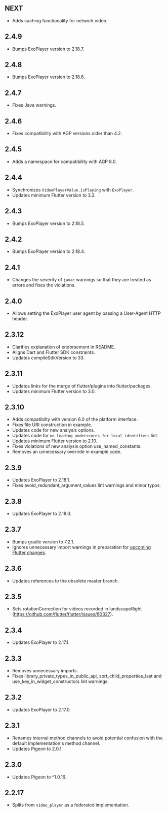 ## NEXT

* Adds caching functionality for network video.

## 2.4.9

* Bumps ExoPlayer version to 2.18.7.

## 2.4.8

* Bumps ExoPlayer version to 2.18.6.

## 2.4.7

* Fixes Java warnings.

## 2.4.6

* Fixes compatibility with AGP versions older than 4.2.

## 2.4.5

* Adds a namespace for compatibility with AGP 8.0.

## 2.4.4

* Synchronizes `VideoPlayerValue.isPlaying` with `ExoPlayer`.
* Updates minimum Flutter version to 3.3.

## 2.4.3

* Bumps ExoPlayer version to 2.18.5.

## 2.4.2

* Bumps ExoPlayer version to 2.18.4.

## 2.4.1

* Changes the severity of `javac` warnings so that they are treated as errors and fixes the violations.

## 2.4.0

* Allows setting the ExoPlayer user agent by passing a User-Agent HTTP header.

## 2.3.12

* Clarifies explanation of endorsement in README.
* Aligns Dart and Flutter SDK constraints.
* Updates compileSdkVersion to 33.

## 2.3.11

* Updates links for the merge of flutter/plugins into flutter/packages.
* Updates minimum Flutter version to 3.0.

## 2.3.10

* Adds compatibilty with version 6.0 of the platform interface.
* Fixes file URI construction in example.
* Updates code for new analysis options.
* Updates code for `no_leading_underscores_for_local_identifiers` lint.
* Updates minimum Flutter version to 2.10.
* Fixes violations of new analysis option use_named_constants.
* Removes an unnecessary override in example code.

## 2.3.9

* Updates ExoPlayer to 2.18.1.
* Fixes avoid_redundant_argument_values lint warnings and minor typos.

## 2.3.8

* Updates ExoPlayer to 2.18.0.

## 2.3.7

* Bumps gradle version to 7.2.1.
* Ignores unnecessary import warnings in preparation for [upcoming Flutter changes](https://github.com/flutter/flutter/pull/106316).

## 2.3.6

* Updates references to the obsolete master branch.

## 2.3.5

* Sets rotationCorrection for videos recorded in landscapeRight (https://github.com/flutter/flutter/issues/60327).

## 2.3.4

* Updates ExoPlayer to 2.17.1.

## 2.3.3

* Removes unnecessary imports.
* Fixes library_private_types_in_public_api, sort_child_properties_last and use_key_in_widget_constructors
  lint warnings.

## 2.3.2

* Updates ExoPlayer to 2.17.0.

## 2.3.1

* Renames internal method channels to avoid potential confusion with the
  default implementation's method channel.
* Updates Pigeon to 2.0.1.

## 2.3.0

* Updates Pigeon to ^1.0.16.

## 2.2.17

* Splits from `video_player` as a federated implementation.
